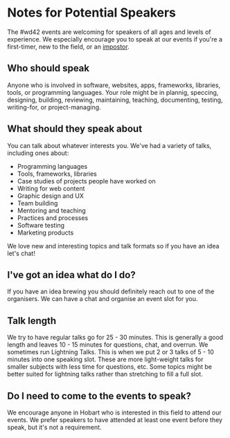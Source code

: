 # Notes for Potential Speakers

The #wd42 events are welcoming for speakers of all ages and levels of experience. We especially encourage you to speak at our events if you're a first-timer, new to the field, or an [impostor](https://en.wikipedia.org/wiki/Impostor_syndrome).

## Who should speak
Anyone who is involved in software, websites, apps, frameworks, libraries, tools, or programming languages. Your role might be in plannig, speccing, designing, building, reviewing, maintaining, teaching, documenting, testing, writing-for, or project-managing.

## What should they speak about
You can talk about whatever interests you. We've had a variety of talks, including ones about:
- Programming languages
- Tools, frameworks, libraries
- Case studies of projects people have worked on
- Writing for web content
- Graphic design and UX
- Team building
- Mentoring and teaching
- Practices and processes
- Software testing
- Marketing products

We love new and interesting topics and talk formats so if you have an idea let's chat!

## I've got an idea what do I do?
If you have an idea brewing you should definitely reach out to one of the organisers. We can have a chat and organise an event slot for you.

## Talk length
We try to have regular talks go for 25 - 30 minutes. This is generally a good length and leaves 10 - 15 minutes for questions, chat, and overrun.
We sometimes run Lightning Talks. This is when we put 2 or 3 talks of 5 - 10 minutes into one speaking slot. These are more light-weight talks for smaller subjects with less time for questions, etc. Some topics might be better suited for lightning talks rather than stretching to fill a full slot.

## Do I need to come to the events to speak?
We encourage anyone in Hobart who is interested in this field to attend our events. We prefer speakers to have attended at least one event before they speak, but it's not a requirement.

